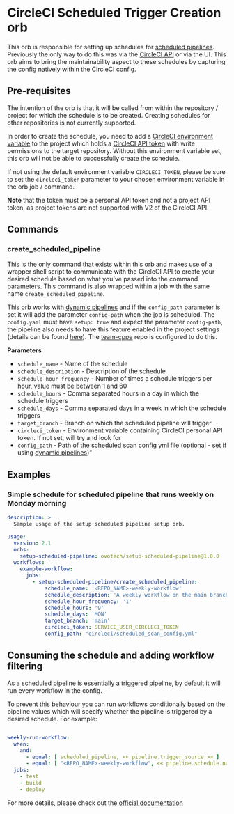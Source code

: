 # CircleCI Scheduled Trigger Creation orb

This orb is responsible for setting up schedules for [scheduled pipelines](https://circleci.com/docs/2.0/scheduled-pipelines/#get-started). Previously the only way to do this was via the [CircleCI API](https://circleci.com/docs/api/v2/) or via the UI. 
This orb aims to bring the maintainability aspect to these schedules by capturing the config natively within the CircleCI config.

## Pre-requisites

The intention of the orb is that it will be called from within the repository / project for which the schedule is to be created. Creating schedules for other repositories is not currently supported.

In order to create the schedule, you need to add a [CircleCI environment variable](https://circleci.com/docs/2.0/env-vars/) to the project which holds a [CircleCI API token](https://circleci.com/docs/2.0/managing-api-tokens/#creating-a-personal-api-token) with write permissions to the target repository. Without this environment variable set, this orb will not be able to successfully create the schedule.

If not using the default environment variable `CIRCLECI_TOKEN`, please be sure to set the `circleci_token` parameter to your chosen environment variable in the orb job / command.

**Note** that the token must be a personal API token and not a project API token, as project tokens are not supported with V2 of the CircleCI API.

## Commands
### create_scheduled_pipeline

This is the only command that exists within this orb and makes use of a wrapper shell script to communicate with the CircleCI API to create your desired schedule based on what you've passed into the command parameters. This command is also wrapped within a job with the same name `create_scheduled_pipeline`.

This orb works with [dynamic pipelines](https://circleci.com/docs/dynamic-config/) and if the `config_path` parameter is set it will add the parameter `config-path` when the job is scheduled.
The `config.yaml` must have `setup: true` and expect the parameter `config-path`, the pipeline also needs to have this feature enabled in the project settings (details can be found [here](https://circleci.com/docs/dynamic-config/#getting-started-with-dynamic-config-in-circleci)).
The [team-cppe](https://github.com/ovotech/team-cppe/blob/main/.circleci/config.yml) repo is configured to do this.

**Parameters**
- `schedule_name` - Name of the schedule
- `schedule_description` - Description of the schedule
- `schedule_hour_frequency` - Number of times a schedule triggers per hour, value must be between 1 and 60
- `schedule_hours` - Comma separated hours in a day in which the schedule triggers
- `schedule_days` - Comma separated days in a week in which the schedule triggers
- `target_branch` - Branch on which the scheduled pipeline will trigger
- `circleci_token` - Environment variable containing CircleCI personal API token. If not set, will try and look for 
- `config_path` - Path of the scheduled scan config yml file (optional - set if using [dynamic pipelines](https://circleci.com/docs/dynamic-config/))"

## Examples

### Simple schedule for scheduled pipeline that runs weekly on Monday morning
```yaml
description: >
  Sample usage of the setup scheduled pipeline setup orb.

usage:
  version: 2.1
  orbs:
    setup-scheduled-pipeline: ovotech/setup-scheduled-pipeline@1.0.0
  workflows:
    example-workflow:
      jobs:
        - setup-scheduled-pipeline/create_scheduled_pipeline:
            schedule_name: '<REPO_NAME>-weekly-workflow'
            schedule_description: 'A weekly workflow on the main branch that executes once at 9 am every Monday'
            schedule_hour_frequency: '1'
            schedule_hours: '9'
            schedule_days: 'MON'
            target_branch: 'main'
            circleci_token: SERVICE_USER_CIRCLECI_TOKEN
            config_path: "circleci/scheduled_scan_config.yml"
```

## Consuming the schedule and adding workflow filtering

As a scheduled pipeline is essentially a triggered pipeline, by default it will run every workflow in the config.

To prevent this behaviour you can run workflows conditionally based on the pipeline values which will specify whether the pipeline is triggered by a desired schedule. For example:
```yaml

weekly-run-workflow:
  when:
    and:
      - equal: [ scheduled_pipeline, << pipeline.trigger_source >> ]
      - equal: [ "<REPO_NAME>-weekly-workflow", << pipeline.schedule.name >> ]
  jobs:
    - test
    - build
    - deploy
```

For more details, please check out the [official documentation](https://circleci.com/docs/2.0/scheduled-pipelines/#workflows-filtering)
